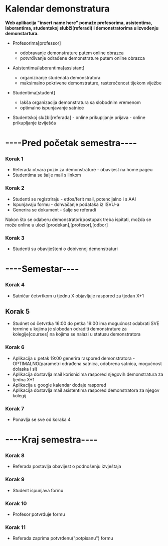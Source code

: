 # Kalendar demonstratura

**Web aplikacija "insert name here" pomaže profesorima, asistentima, laborantima, studentskoj slubži(referadi) i demonstratorima u izvođenju demonstartura.**

* Profesorima[professor] 
    * odobravanje demonstrature putem online obrazca
    * potvrđivanje odrađene demonstrature putem online obrazca
                       
* Asistentima/laborantima[assistant] 
    * organiziranje studenata demonstratora
    * maksimalno pokrivene demonstrature, rasterečenost tijekom viježbe

* Studentima[student]
    * lakša organizacija demonstratura sa slobodnim vremenom
    * optimalno ispunjavanje satnice
                    
* Studentskoj službi[referada] - online prikupljanje prijava
                            - online prikupljanje izviješća
                            
# ----Pred početak semestra----
### Korak 1
  * Referada otvara poziv za demonstrature - obavijest na home pageu
  * Studentima se šalje mail s linkom
 
### Korak 2
  * Studenti se registriraju - etfos/ferit mail, potencijalno i s AAI
  * Ispunjavaju formu - dohvačanje podataka iz ISVU-a
  * Generira se dokument - šalje se referadi
  
Nakon što se odaberu demonstratori(postupak treba ispitati, možda se može online u ulozi [prodekan],[profesor],[odbor]
### Korak 3
* Studenti su obaviješteni o dobivenoj demonstraturi
  
# ----Semestar----
### Korak 4
* Satničar četvrtkom u tjednu X objavljuje raspored za tjedan X+1
##  Korak 5
*  Studnet od četvrtka  16:00 do petka 19:00 ima mogućnost odabrati SVE termine u kojima je slobodan odraditi demonstrature za kolegije[courses] na kojima se nalazi u statusu demonstratora
  
### Korak 6
*  Aplikacija u petak 19:00 generira raspored demonstratora - OPTIMALNO(parametri odrađena satnica, odobrena satnica, mogućnost dolaska i sl)
 * Aplikacija dostavlja mail korisnicima raspored njegovih demonstratura za tjedna X+1
 *  Aplikacija u google kalendar dodaje raspored
  * Aplikacija dostavlja mail asistentima raspored demonstratora za njegov kolegij
  
### Korak 7
 *  Ponavlja se sve od koraka 4
  
# ----Kraj semestra----
### Korak 8
  *  Referada postavlja obavijest o podnošenju izvještaja
   
### Korak 9
   * Student ispunjava formu
   
### Korak 10
  *  Profesor potvrđuje formu
   
### Korak 11
 *   Referada zaprima potvrđenu("potpisanu") formu
 
 
  

